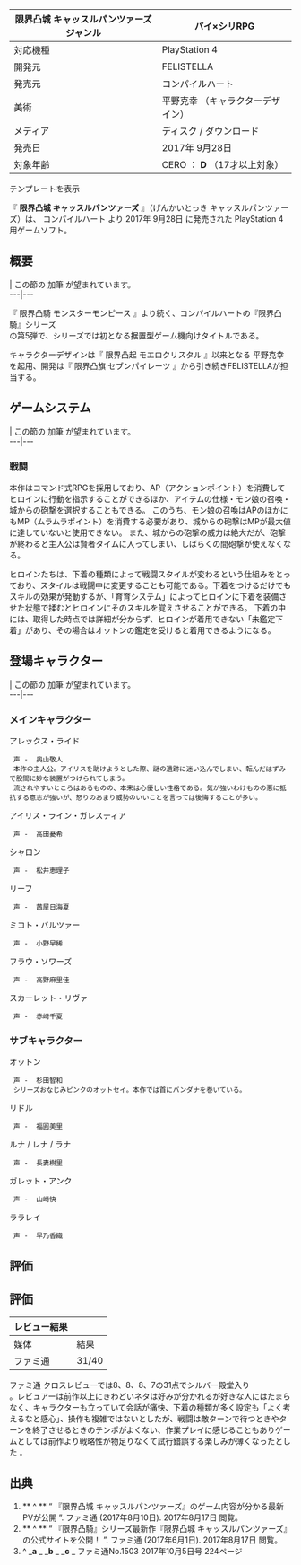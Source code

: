 限界凸城 キャッスルパンツァーズ  ジャンル  |  パイ×シリRPG   
---|---  
対応機種  |  PlayStation 4   
開発元  |  FELISTELLA   
発売元  |  コンパイルハート   
美術  |  平野克幸  （キャラクターデザイン）   
メディア  |  ディスク / ダウンロード   
発売日  |  2017年  9月28日     
対象年齢  |  CERO  ：  **D** （17才以上対象）   
テンプレートを表示  
  
『 **限界凸城 キャッスルパンツァーズ** 』（げんかいとっき キャッスルパンツァーズ）は、  コンパイルハート  より  2017年  9月28日
に発売された  PlayStation 4  用ゲームソフト。

##  概要  

|  この節の  加筆  が望まれています。  
---|---  
  
『  限界凸騎 モンスターモンピース  』より続く、コンパイルハートの『限界凸騎』シリーズ  
の第5弾で、シリーズでは初となる据置型ゲーム機向けタイトルである。

キャラクターデザインは『  限界凸起 モエロクリスタル  』以来となる  平野克幸  を起用、開発は『  限界凸旗 セブンパイレーツ
』から引き続きFELISTELLAが担当する。

##  ゲームシステム  

|  この節の  加筆  が望まれています。  
---|---  
  
###  戦闘  

本作はコマンド式RPGを採用しており、AP（アクションポイント）を消費してヒロインに行動を指示することができるほか、アイテムの仕様・モン娘の召喚・城からの砲撃を選択することもできる。
このうち、モン娘の召喚はAPのほかにもMP（ムラムラポイント）を消費する必要があり、城からの砲撃はMPが最大値に達していないと使用できない。
また、城からの砲撃の威力は絶大だが、砲撃が終わると主人公は賢者タイムに入ってしまい、しばらくの間砲撃が使えなくなる。

ヒロインたちは、下着の種類によって戦闘スタイルが変わるという仕組みをとっており、スタイルは戦闘中に変更することも可能である。下着をつけるだけでもスキルの効果が発動するが、「育育システム」によってヒロインに下着を装備させた状態で揉むとヒロインにそのスキルを覚えさせることができる。
下着の中には、取得した時点では詳細が分からず、ヒロインが着用できない「未鑑定下着」があり、その場合はオットンの鑑定を受けると着用できるようになる。

##  登場キャラクター  

|  この節の  加筆  が望まれています。  
---|---  
  
###  メインキャラクター  

アレックス・ライド

     声 -  奥山敬人 
     本作の主人公。アイリスを助けようとした際、謎の遺跡に迷い込んでしまい、転んだはずみで股間に妙な装置がつけられてしまう。 
     流されやすいところはあるものの、本来は心優しい性格である。気が強いわけものの悪に抵抗する意志が強いが、怒りのあまり威勢のいいことを言っては後悔することが多い。 
アイリス・ライン・ガレスティア

     声 -  高田憂希 
    
シャロン

     声 -  松井恵理子 
    
リーフ

     声 -  茜屋日海夏 
    
ミコト・バルツァー

     声 -  小野早稀 
    
フラウ・ソワーズ

     声 -  高野麻里佳 
    
スカーレット・リヴァ

     声 -  赤﨑千夏 
    

###  サブキャラクター  

オットン

     声 -  杉田智和 
     シリーズおなじみピンクのオットセイ。本作では首にバンダナを巻いている。 
リドル

     声 -  福圓美里 
    
ルナ / レナ / ラナ

     声 -  長妻樹里 
    
ガレット・アンク

     声 -  山崎快 
    
ララレイ

     声 -  早乃香織 
    

##  評価  

評価  
---  
|  レビュー結果  ||
|---|---|
|媒体  |  結果   |
|ファミ通  |  31/40     |
  
ファミ通  クロスレビューでは8、8、8、7の31点でシルバー殿堂入り  
。レビュアーは前作以上にきわどいネタは好みが分かれるが好きな人にはたまらなく、キャラクターも立っていて会話が痛快、下着の種類が多く設定も「よく考えるなと感心」、操作も複雑ではないとしたが、戦闘は敵ターンで待つときやターンを終了させるときのテンポがよくない、作業プレイに感じることもありゲームとしては前作より戦略性が物足りなくて試行錯誤する楽しみが薄くなったとした
  。

##  出典  

  1. ** ^  ** “  『限界凸城 キャッスルパンツァーズ』のゲーム内容が分かる最新PVが公開  ”. ファミ通 (2017年8月10日).  2017年8月17日  閲覧。 
  2. ** ^  ** “  『限界凸騎』シリーズ最新作『限界凸城 キャッスルパンツァーズ』の公式サイトを公開！  ”. ファミ通 (2017年6月1日).  2017年8月17日  閲覧。 
  3. ^  _**a** _ _**b** _ _**c** _ ファミ通No.1503 2017年10月5日号 224ページ 

